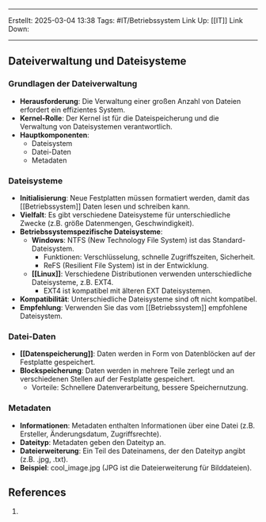 
--- 
Erstellt: 2025-03-04    13:38 
Tags: #IT/Betriebssystem 
Link Up: [[IT]]
Link Down:

---
## Dateiverwaltung und Dateisysteme
### Grundlagen der Dateiverwaltung
- **Herausforderung**: Die Verwaltung einer großen Anzahl von Dateien erfordert ein effizientes System.
- **Kernel-Rolle**: Der Kernel ist für die Dateispeicherung und die Verwaltung von Dateisystemen verantwortlich.
- **Hauptkomponenten**:
    - Dateisystem
    - Datei-Daten
    - Metadaten

### Dateisysteme
- **Initialisierung**: Neue Festplatten müssen formatiert werden, damit das [[Betriebssystem]] Daten lesen und schreiben kann.
- **Vielfalt**: Es gibt verschiedene Dateisysteme für unterschiedliche Zwecke (z.B. größe Datenmengen, Geschwindigkeit).
- **Betriebssystemspezifische Dateisysteme**:
    - **Windows**: NTFS (New Technology File System) ist das Standard-Dateisystem.
        - Funktionen: Verschlüsselung, schnelle Zugriffszeiten, Sicherheit.
        - ReFS (Resilient File System) ist in der Entwicklung.
    - **[[Linux]]**: Verschiedene Distributionen verwenden unterschiedliche Dateisysteme, z.B. EXT4.
        - EXT4 ist kompatibel mit älteren EXT Dateisystemen.
- **Kompatibilität**: Unterschiedliche Dateisysteme sind oft nicht kompatibel.
- **Empfehlung**: Verwenden Sie das vom [[Betriebssystem]] empfohlene Dateisystem.

### Datei-Daten
- **[[Datenspeicherung]]**: Daten werden in Form von Datenblöcken auf der Festplatte gespeichert.
- **Blockspeicherung**: Daten werden in mehrere Teile zerlegt und an verschiedenen Stellen auf der Festplatte gespeichert.
    - Vorteile: Schnellere Datenverarbeitung, bessere Speichernutzung.

### Metadaten
- **Informationen**: Metadaten enthalten Informationen über eine Datei (z.B. Ersteller, Änderungsdatum, Zugriffsrechte).
- **Dateityp**: Metadaten geben den Dateityp an.
- **Dateierweiterung**: Ein Teil des Dateinamens, der den Dateityp angibt (z.B. .jpg, .txt).
- **Beispiel**: cool_image.jpg (JPG ist die Dateierweiterung für Bilddateien).

## References
1. 
